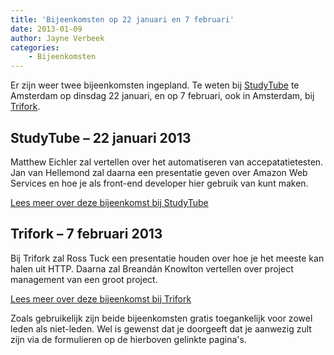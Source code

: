 ```yaml
---
title: 'Bijeenkomsten op 22 januari en 7 februari'
date: 2013-01-09
author: Jayne Verbeek
categories:
    - Bijeenkomsten
---
```


Er zijn weer twee bijeenkomsten ingepland. Te weten bij [StudyTube](http://www.studytube.nl/) te Amsterdam op dinsdag 22 januari, en op 7 februari, ook in Amsterdam, bij [Trifork](http://www.trifork.nl).

## StudyTube – 22 januari 2013

Matthew Eichler zal vertellen over het automatiseren van accepatatietesten. Jan van Hellemond zal daarna een presentatie geven over Amazon Web Services en hoe je als front-end developer hier gebruik van kunt maken.

[Lees meer over deze bijeenkomst bij StudyTube](/bijeenkomsten/2013/studytube)

## Trifork – 7 februari 2013

Bij Trifork zal Ross Tuck een presentatie houden over hoe je het meeste kan halen uit HTTP. Daarna zal Breandán Knowlton vertellen over project management van een groot project.

[Lees meer over deze bijeenkomst bij Trifork](/bijeenkomsten/2013/trifork)

Zoals gebruikelijk zijn beide bijeenkomsten gratis toegankelijk voor zowel leden als niet-leden. Wel is gewenst dat je doorgeeft dat je aanwezig zult zijn via de formulieren op de hierboven gelinkte pagina's.
